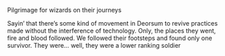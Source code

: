 Pilgrimage for wizards on their journeys

Sayin’ that there’s some kind of movement in Deorsum to revive practices made without the interference of technology. Only, the places they went, fire and blood followed. We followed their footsteps and found only one survivor. They were… well, they were a lower ranking soldier